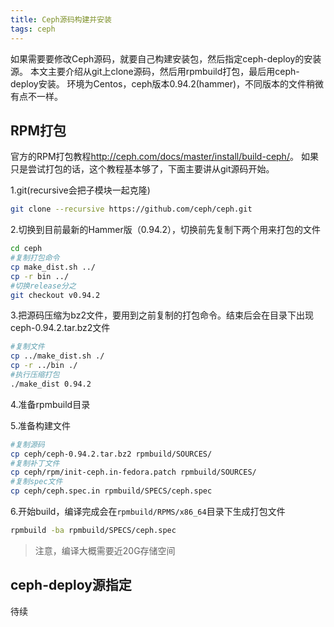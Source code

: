 ```yaml
--- 
title: Ceph源码构建并安装
tags: ceph
---
```


如果需要要修改Ceph源码，就要自己构建安装包，然后指定ceph-deploy的安装源。
本文主要介绍从git上clone源码，然后用rpmbuild打包，最后用ceph-deploy安装。
环境为Centos，ceph版本0.94.2(hammer)，不同版本的文件稍微有点不一样。

<!--more-->

RPM打包
---

官方的RPM打包教程<http://ceph.com/docs/master/install/build-ceph/>。
如果只是尝试打包的话，这个教程基本够了，下面主要讲从git源码开始。

1.git(recursive会把子模块一起克隆)  

```bash
git clone --recursive https://github.com/ceph/ceph.git
```

2.切换到目前最新的Hammer版（0.94.2），切换前先复制下两个用来打包的文件

```bash
cd ceph
#复制打包命令
cp make_dist.sh ../ 
cp -r bin ../
#切换release分之
git checkout v0.94.2
```

3.把源码压缩为bz2文件，要用到之前复制的打包命令。结束后会在目录下出现ceph-0.94.2.tar.bz2文件

```bash
#复制文件
cp ../make_dist.sh ./
cp -r ../bin ./
#执行压缩打包
./make_dist 0.94.2
```

4.准备rpmbuild目录

5.准备构建文件

```bash
#复制源码
cp ceph/ceph-0.94.2.tar.bz2 rpmbuild/SOURCES/
#复制补丁文件
cp ceph/rpm/init-ceph.in-fedora.patch rpmbuild/SOURCES/
#复制spec文件
cp ceph/ceph.spec.in rpmbuild/SPECS/ceph.spec
```

6.开始build，编译完成会在`rpmbuild/RPMS/x86_64`目录下生成打包文件

```bash
rpmbuild -ba rpmbuild/SPECS/ceph.spec
```

> 注意，编译大概需要近20G存储空间


ceph-deploy源指定
---

待续
